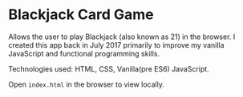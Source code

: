 # Blackjack Card Game

Allows the user to play Blackjack (also known as 21) in the browser. I created this app back in July 2017 primarily to improve my vanilla JavaScript and functional programming skills.

Technologies used: HTML, CSS, Vanilla(pre ES6) JavaScript.

Open `index.html` in the browser to view locally.
